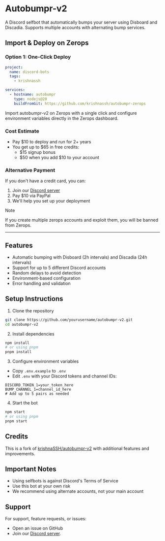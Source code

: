 # Autobumpr-v2

A Discord selfbot that automatically bumps your server using Disboard and Discadia. Supports multiple accounts with alternating bump services.

## Import & Deploy on Zerops

### Option 1: One-Click Deploy
```yaml
project:
  name: discord-bots
  tags:
    - krishnassh

services:
  - hostname: autobumpr
    type: nodejs@20
    buildFromGit: https://github.com/krishnassh/autobumpr-zerops
```

Import autobumpr-v2 on Zerops with a single click and configure environment variables directly in the Zerops dashboard.

### Cost Estimate
- Pay $10 to deploy and run for 2+ years
- You get up to $65 in free credits:
  - $15 signup bonus
  - $50 when you add $10 to your account

### Alternative Payment
If you don't have a credit card, you can:
1. Join our [Discord server](https://discord.gg/FC45ymTanp)
2. Pay $10 via PayPal
3. We'll help you set up your deployment


> [!NOTE]
> If you create multiple zerops accounts and exploit them, you will be banned from Zerops.


------

## Features

- Automatic bumping with Disboard (2h intervals) and Discadia (24h intervals)
- Support for up to 5 different Discord accounts
- Random delays to avoid detection
- Environment-based configuration
- Error handling and validation

## Setup Instructions

1. Clone the repository
```bash
git clone https://github.com/yourusername/autobumpr-v2.git
cd autobumpr-v2
```

2. Install dependencies
```bash
npm install
# or using pnpm
pnpm install
```

3. Configure environment variables
- Copy `.env.example` to `.env`
- Edit `.env` with your Discord tokens and channel IDs:
```env
DISCORD_TOKEN_1=your_token_here
BUMP_CHANNEL_1=channel_id_here
# Add up to 5 pairs as needed
```

4. Start the bot
```bash
npm start
# or using pnpm
pnpm start
```

## Credits

This is a fork of [krishnaSSH/autobumpr-v2](https://github.com/krishnaSSH/autobumpr-v2) with additional features and improvements.

## Important Notes

- Using selfbots is against Discord's Terms of Service
- Use this bot at your own risk
- We recommend using alternate accounts, not your main account

## Support

For support, feature requests, or issues:
- Open an issue on GitHub
- Join our [Discord server](https://discord.gg/FC45ymTanp).

